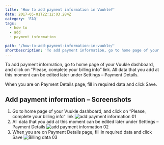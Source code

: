 ```yaml
---
title: 'How to add payment information in Vuukle?'
date: 2017-05-01T22:12:03.284Z
category: 'FAQ'
tags:
  - how to
  - add
  - payment information

path: '/how-to-add-payment-information-in-vuukle/'
shortDescription: 'To add payment information, go to home page of your Vuukle dashboard, and click on “Please, complete your billing info” link.  All data that  you add at this moment can be edited later under Settings –  Payment Details.'
---
```


To add payment information, go to home page of your Vuukle dashboard, and click on “Please, complete your billing info” link. All data that you add at this moment can be edited later under Settings – Payment Details.

When you are on Payment Details page, fill in required data and click Save.

## Add payment information – Screenshots

1. Go to home page of your Vuukle dashboard, and click on “Please, complete your billing info” link
   ![add payment information 01](/img/how-to-add-payment-information-in-vuukle-img-1.jpg)
2. All data that you add at this moment can be edited later under Settings – Payment Details
   ![add payment information 02](/img/how-to-add-payment-information-in-vuukle-img-2.jpg)
3. When you are on Payment Details page, fill in required data and click Save
   ![Billing data 03](/img/how-to-add-payment-information-in-vuukle-img-3.jpg)

